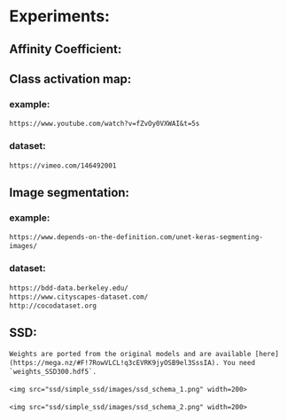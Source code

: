 # Experiments:

## Affinity Coefficient:

## Class activation map:

### example:

	https://www.youtube.com/watch?v=fZvOy0VXWAI&t=5s

### dataset:

	https://vimeo.com/146492001

## Image segmentation:

### example:
	https://www.depends-on-the-definition.com/unet-keras-segmenting-images/
	
### dataset:

	https://bdd-data.berkeley.edu/
	https://www.cityscapes-dataset.com/
	http://cocodataset.org
	
## SSD:
	
	Weights are ported from the original models and are available [here](https://mega.nz/#F!7RowVLCL!q3cEVRK9jyOSB9el3SssIA). You need `weights_SSD300.hdf5`.

	<img src="ssd/simple_ssd/images/ssd_schema_1.png" width=200>
	
	<img src="ssd/simple_ssd/images/ssd_schema_2.png" width=200>